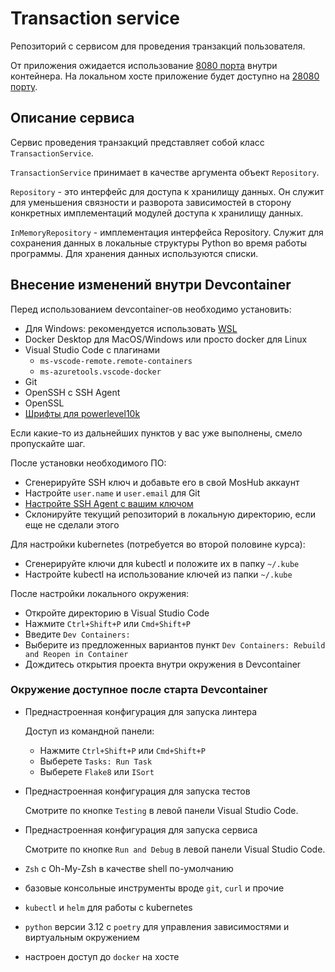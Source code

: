 # Transaction service

Репозиторий с сервисом для проведения транзакций пользователя.

От приложения ожидается использование [8080 порта](./.devcontainer/docker-compose.yml#L12) внутри контейнера.
На локальном хосте приложение будет доступно на [28080 порту](./.devcontainer/docker-compose.yml#L12).


## Описание сервиса

Сервис проведения транзакций представляет собой класс `TransactionService`.

`TransactionService` принимает в качестве аргумента объект `Repository`.

`Repository` - это интерфейс для доступа к хранилищу данных. Он служит для уменьшения связности и разворота зависимостей в сторону конкретных имплементаций модулей доступа к хранилищу данных.

`InMemoryRepository` - имплементация интерфейса Repository. Служит для сохранения данных в локальные структуры Python во время работы программы. Для хранения данных используются списки.


## Внесение изменений внутри Devcontainer

Перед использованием devcontainer-ов необходимо установить:
- Для Windows: рекомендуется использовать [WSL](https://virgo.ftc.ru/pages/viewpage.action?pageId=1084887269)
- Docker Desktop для MacOS/Windows или просто docker для Linux
- Visual Studio Code c плагинами
  - `ms-vscode-remote.remote-containers`
  - `ms-azuretools.vscode-docker`
- Git
- OpenSSH с SSH Agent
- OpenSSL
- [Шрифты для powerlevel10k](https://github.com/romkatv/powerlevel10k?tab=readme-ov-file#fonts)

Если какие-то из дальнейших пунктов у вас уже выполнены, смело пропускайте шаг.

После установки необходимого ПО:
- Сгенерируйте SSH ключ и добавьте его в свой MosHub аккаунт
- Настройте `user.name` и `user.email` для Git
- [Настройте SSH Agent c вашим ключом](https://code.visualstudio.com/remote/advancedcontainers/sharing-git-credentials)
- Склонируйте текущий репозиторий в локальную директорию, если еще не сделали этого

Для настройки kubernetes (потребуется во второй половине курса):
- Сгенерируйте ключи для kubectl и положите их в папку `~/.kube`
- Настройте kubectl на использование ключей из папки `~/.kube`

После настройки локального окружения:
- Откройте директорию в Visual Studio Code
- Нажмите `Ctrl+Shift+P` или `Cmd+Shift+P`
- Введите `Dev Containers:`
- Выберите из предложенных вариантов пункт `Dev Containers: Rebuild and Reopen in Container`
- Дождитесь открытия проекта внутри окружения в Devcontainer


### Окружение доступное после старта Devcontainer
- Преднастроенная конфигурация для запуска линтера

  Доступ из командной панели:
  - Нажмите `Ctrl+Shift+P` или `Cmd+Shift+P`
  - Выберете `Tasks: Run Task`
  - Выберете `Flake8` или `ISort`

- Преднастроенная конфигурация для запуска тестов

  Смотрите по кнопке `Testing` в левой панели Visual Studio Code.

- Преднастроенная конфигурация для запуска сервиса

  Смотрите по кнопке `Run and Debug` в левой панели Visual Studio Code.
- `Zsh` с Oh-My-Zsh в качестве shell по-умолчанию
- базовые консольные инструменты вроде `git`, `curl` и прочие
- `kubectl` и `helm` для работы с kubernetes
- `python` версии 3.12 с `poetry` для управления зависимостями и виртуальным окружением
- настроен доступ до `docker` на хосте
